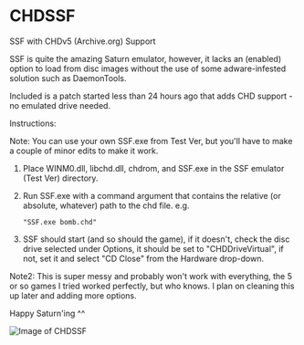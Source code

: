 # CHDSSF
SSF with CHDv5 (Archive.org) Support

SSF is quite the amazing Saturn emulator, however, it lacks an (enabled) option to load from disc images without the use of some adware-infested solution such as DaemonTools.

Included is a patch started less than 24 hours ago that adds CHD support - no emulated drive needed.

Instructions:

Note: You can use your own SSF.exe from Test Ver, but you'll have to make a couple of minor edits to make it work.

1. Place WINM0.dll, libchd.dll, chdrom, and SSF.exe in the SSF emulator (Test Ver) directory.

2. Run SSF.exe with a command argument that contains the relative (or absolute, whatever) path to the chd file.
	e.g.
	```
	"SSF.exe bomb.chd"
	```
3. SSF should start (and so should the game), if it doesn't, check the disc drive selected under Options, it should be set to "CHDDriveVirtual", if not, set it and select "CD Close" from the Hardware drop-down.

Note2: This is super messy and probably won't work with everything, the 5 or so games I tried worked perfectly, but who knows.
I plan on cleaning this up later and adding more options.

Happy Saturn'ing ^^

![Image of CHDSSF](http://i.imgur.com/ad9G42E.png)
